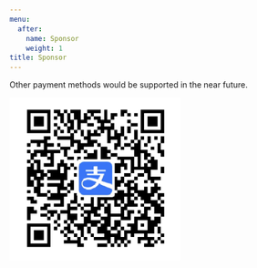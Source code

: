 ```yaml
---
menu:
  after:
    name: Sponsor
    weight: 1
title: Sponsor
---
```


Other payment methods would be supported in the near future. 

<img src="alipay.jpg" width="300"/>
